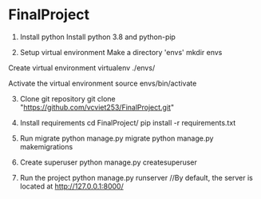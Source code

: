 # FinalProject

1. Install python
Install python 3.8 and python-pip

2. Setup virtual environment
Make a directory 'envs'
mkdir envs

Create virtual environment 
virtualenv ./envs/

Activate the virtual environment
source envs/bin/activate

3. Clone git repository
git clone "https://github.com/vcviet253/FinalProject.git"

4. Install requirements
cd FinalProject/
pip install -r requirements.txt

5. Run migrate
python manage.py migrate
python manage.py makemigrations

6. Create superuser
python manage.py createsuperuser

7. Run the project
python manage.py runserver
//By default, the server is located at http://127.0.0.1:8000/


